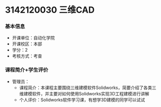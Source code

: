 # 3142120030 三维CAD
### 基本信息
- 开课单位：自动化学院
- 开课校区：本部
- 学分：2
- 考核方式：考查
### 课程简介+学生评价
- 管理员：
  - 课程简介：本课程主要围绕三维建模软件Solidworks，简要介绍了各类三维建模软件，并主要对如何使用Solidworks实现3D工程建模进行讲解
  - 个人评价：Solidworks软件学习课，有想学3D建模的同学可以试试